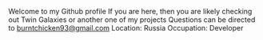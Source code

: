 Welcome to my Github profile
If you are here, then you are likely checking out Twin Galaxies or another one of my projects
Questions can be directed to burntchicken93@gmail.com
Location: Russia
Occupation: Developer

